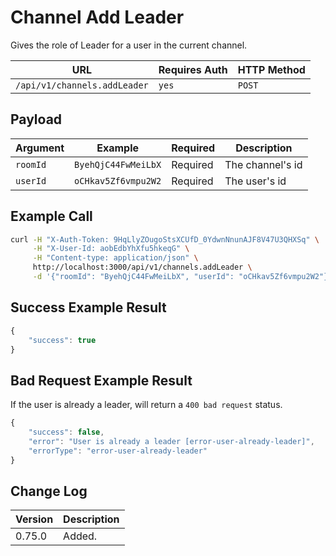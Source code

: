 # Channel Add Leader

Gives the role of Leader for a user in the current channel.

| URL                          | Requires Auth | HTTP Method |
| ---------------------------- | ------------- | ----------- |
| `/api/v1/channels.addLeader` | `yes`         | `POST`      |

## Payload

| Argument | Example             | Required | Description      |
| -------- | ------------------- | -------- | ---------------- |
| `roomId` | `ByehQjC44FwMeiLbX` | Required | The channel's id |
| `userId` | `oCHkav5Zf6vmpu2W2` | Required | The user's id    |

## Example Call

```bash
curl -H "X-Auth-Token: 9HqLlyZOugoStsXCUfD_0YdwnNnunAJF8V47U3QHXSq" \
     -H "X-User-Id: aobEdbYhXfu5hkeqG" \
     -H "Content-type: application/json" \
     http://localhost:3000/api/v1/channels.addLeader \
     -d '{"roomId": "ByehQjC44FwMeiLbX", "userId": "oCHkav5Zf6vmpu2W2"}'
```

## Success Example Result

```javascript
{
    "success": true
}
```

## Bad Request Example Result

If the user is already a leader, will return a `400 bad request` status.

```javascript
{
    "success": false,
    "error": "User is already a leader [error-user-already-leader]",
    "errorType": "error-user-already-leader"
}
```

## Change Log

| Version | Description |
| ------- | ----------- |
| 0.75.0  | Added.      |
